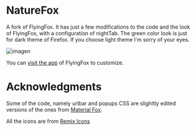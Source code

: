# NatureFox

A fork of FlyingFox.
It has just a few modifications to the code and the look of FlyingFox, with a configuration of nightTab.
The green color look is just for dark theme of Firefox. If you choose light theme I'm sorry of your eyes.

![imagen](https://user-images.githubusercontent.com/75577897/120405385-d1217c80-c31e-11eb-9b44-aaf2cc0f9d7d.png)

You can <a href="http://flyingfox.netlify.app">visit the app</a> of FlyingFox to customize.</h5>

# Acknowledgments 

Some of the code, namely urlbar and popups CSS are slighltly edited versions of the ones from [Material Fox](https://github.com/muckSponge/MaterialFox).

All the icons are from [Remix Icons](https://remixicon.com/)
